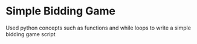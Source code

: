 # Simple Bidding Game
Used python concepts such as functions and while loops to write a simple bidding game script
